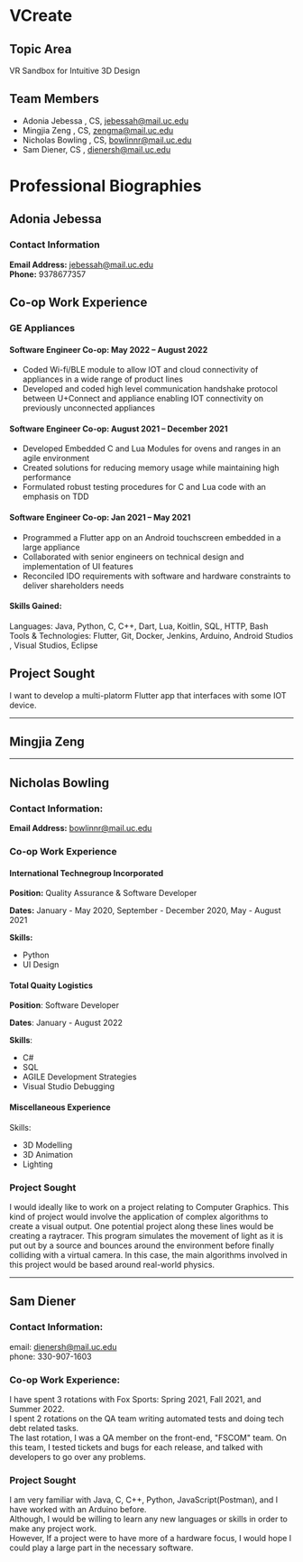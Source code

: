 # VCreate

## Topic Area
VR Sandbox for Intuitive 3D Design

## Team Members
- Adonia Jebessa , CS, jebessah@mail.uc.edu
- Mingjia Zeng , CS, zengma@mail.uc.edu
- Nicholas Bowling , CS, bowlinnr@mail.uc.edu
- Sam Diener, CS , dienersh@mail.uc.edu

# Professional Biographies

## Adonia Jebessa
### Contact Information

**Email Address:** jebessah@mail.uc.edu <br>
**Phone:** 9378677357<br>

## Co-op Work Experience

### GE Appliances   

#### Software Engineer Co-op: May 2022 – August 2022

- Coded Wi-fi/BLE module to allow IOT and cloud connectivity of appliances in a wide range of product lines
- Developed and coded high level communication handshake protocol between U+Connect and appliance enabling IOT connectivity on previously unconnected appliances  

#### Software Engineer Co-op: August 2021 – December 2021

- Developed Embedded C and Lua Modules for ovens and ranges in an agile environment 
- Created solutions for reducing memory usage while maintaining high performance 
- Formulated robust testing procedures for C and Lua code with an emphasis on TDD 

#### Software Engineer Co-op: Jan 2021 – May 2021
- Programmed a Flutter app on an Android touchscreen embedded in a large appliance
- Collaborated with senior engineers on technical design and implementation of UI features
- Reconciled IDO requirements with software and hardware constraints to deliver shareholders needs

#### Skills Gained:
Languages: Java, Python, C, C++, Dart, Lua, Koitlin, SQL, HTTP, Bash<br>
Tools & Technologies: Flutter, Git, Docker, Jenkins, Arduino, Android Studios , Visual Studios, Eclipse


## Project Sought
I want to develop a multi-platorm Flutter app that interfaces with some IOT device.

----
 
 

## Mingjia Zeng

----

## Nicholas Bowling
### Contact Information:

**Email Address:** bowlinnr@mail.uc.edu

### Co-op Work Experience
#### International Technegroup Incorporated
**Position:** Quality Assurance & Software Developer

**Dates:** January - May 2020, September - December 2020, May - August 2021

**Skills:**
- Python
- UI Design

#### Total Quaity Logistics
**Position**: Software Developer

**Dates**: January - August 2022

**Skills**: 
- C#
- SQL
- AGILE Development Strategies
- Visual Studio Debugging

#### Miscellaneous Experience

Skills: 

- 3D Modelling
- 3D Animation
- Lighting


### Project Sought
I would ideally like to work on a project relating to Computer Graphics.  This kind of project would involve the application of complex algorithms to create a visual output.  One potential project along these lines would be creating a raytracer.  This program simulates the movement of light as it is put out by a source and bounces around the environment before finally colliding with a virtual camera.  In this case, the main algorithms involved in this project would be based around real-world physics.

----

## Sam Diener
### Contact Information:  
email: dienersh@mail.uc.edu<br>
phone: 330-907-1603

### Co-op Work Experience:

I have spent 3 rotations with Fox Sports: Spring 2021, Fall 2021, and Summer 2022.  
I spent 2 rotations on the QA team writing automated tests and doing tech debt related tasks.  
The last rotation, I was a QA member on the front-end, "FSCOM" team. 
 On this team, I tested tickets and bugs for each release, and talked with developers to go over any problems.

### Project Sought

I am very familiar with Java, C, C++, Python, JavaScript(Postman), and I have worked with an Arduino before.  
Although, I would be willing to learn any new languages or skills in order to make any project work.  
However, If a project were to have more of a hardware focus, I would hope I could play a large part in the necessary software.
